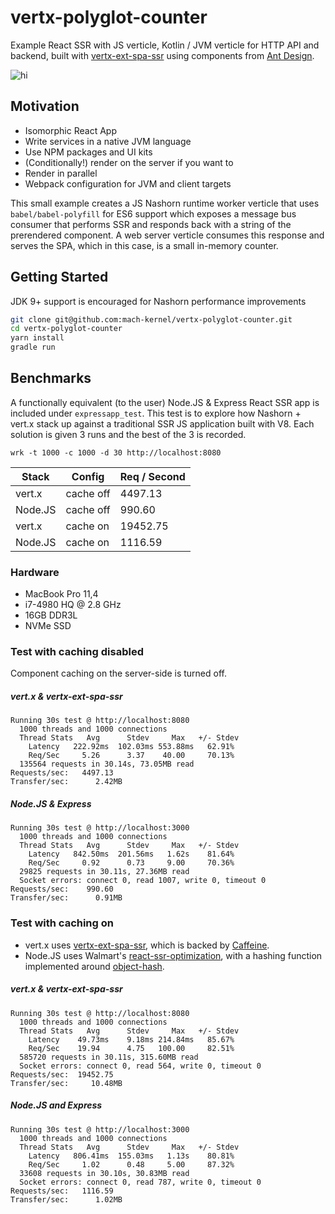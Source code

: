 # vertx-polyglot-counter
Example React SSR with JS verticle, Kotlin / JVM verticle for HTTP API and backend, built with [vertx-ext-spa-ssr](https://github.com/mach-kernel/vertx-ext-spa-ssr) using components from [Ant Design](http://ant.design).

![hi](https://i.imgur.com/zMT7EcE.gif)

## Motivation
- Isomorphic React App
- Write services in a native JVM language
- Use NPM packages and UI kits
- (Conditionally!) render on the server if you want to
- Render in parallel
- Webpack configuration for JVM and client targets

This small example creates a JS Nashorn runtime worker verticle that uses `babel/babel-polyfill` for ES6 support which exposes a message bus consumer that performs SSR and responds back with a string of the prerendered component. A web server verticle consumes this response and serves the SPA, which in this case, is a small in-memory counter.

## Getting Started

JDK 9+ support is encouraged for Nashorn performance improvements

```bash
git clone git@github.com:mach-kernel/vertx-polyglot-counter.git
cd vertx-polyglot-counter
yarn install
gradle run
```

## Benchmarks

A functionally equivalent (to the user) Node.JS & Express React SSR app is included under `expressapp_test`. This test is to explore how Nashorn + vert.x stack up against a traditional SSR JS application built with V8. Each solution is given 3 runs and the best of the 3 is recorded.

`wrk -t 1000 -c 1000 -d 30 http://localhost:8080`

| Stack   |  Config   | Req / Second |
|---------|-----------|--------------|
| vert.x  | cache off | 4497.13      |
| Node.JS | cache off | 990.60       |
| vert.x  | cache on  | 19452.75     |
| Node.JS | cache on  | 1116.59      |

### Hardware

- MacBook Pro 11,4
- i7-4980 HQ @ 2.8 GHz
- 16GB DDR3L
- NVMe SSD

### Test with caching disabled

Component caching on the server-side is turned off. 

##### vert.x & vertx-ext-spa-ssr
```
Running 30s test @ http://localhost:8080
  1000 threads and 1000 connections
  Thread Stats   Avg      Stdev     Max   +/- Stdev
    Latency   222.92ms  102.03ms 553.88ms   62.91%
    Req/Sec     5.26      3.37    40.00     70.13%
  135564 requests in 30.14s, 73.05MB read
Requests/sec:   4497.13
Transfer/sec:      2.42MB
```

##### Node.JS & Express
```
Running 30s test @ http://localhost:3000
  1000 threads and 1000 connections
  Thread Stats   Avg      Stdev     Max   +/- Stdev
    Latency   842.50ms  201.56ms   1.62s    81.64%
    Req/Sec     0.92      0.73     9.00     70.36%
  29825 requests in 30.11s, 27.36MB read
  Socket errors: connect 0, read 1007, write 0, timeout 0
Requests/sec:    990.60
Transfer/sec:      0.91MB
```

### Test with caching on

- vert.x uses [vertx-ext-spa-ssr](https://github.com/mach-kernel/vertx-ext-spa-ssr), which is backed by [Caffeine](https://github.com/ben-manes/caffeine).
- Node.JS uses Walmart's [react-ssr-optimization](https://github.com/walmartlabs/react-ssr-optimization), with a hashing function implemented around [object-hash](https://github.com/puleos/object-hash).

##### vert.x & vertx-ext-spa-ssr

```
Running 30s test @ http://localhost:8080
  1000 threads and 1000 connections
  Thread Stats   Avg      Stdev     Max   +/- Stdev
    Latency    49.73ms    9.18ms 214.84ms   85.67%
    Req/Sec    19.94      4.75   100.00     82.51%
  585720 requests in 30.11s, 315.60MB read
  Socket errors: connect 0, read 564, write 0, timeout 0
Requests/sec:  19452.75
Transfer/sec:     10.48MB
```

##### Node.JS and Express

```
Running 30s test @ http://localhost:3000
  1000 threads and 1000 connections
  Thread Stats   Avg      Stdev     Max   +/- Stdev
    Latency   806.41ms  155.03ms   1.13s    80.81%
    Req/Sec     1.02      0.48     5.00     87.32%
  33608 requests in 30.10s, 30.83MB read
  Socket errors: connect 0, read 787, write 0, timeout 0
Requests/sec:   1116.59
Transfer/sec:      1.02MB
```
